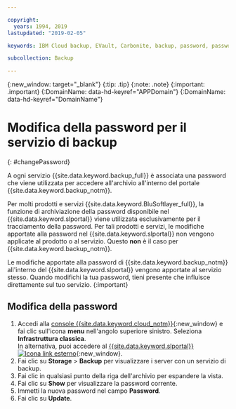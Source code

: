 ```yaml
---

copyright:
  years: 1994, 2019
lastupdated: "2019-02-05"

keywords: IBM Cloud backup, EVault, Carbonite, backup, password, password reset

subcollection: Backup

---
```

{:new_window: target="_blank"}
{:tip: .tip}
{:note: .note}
{:important: .important}
{:DomainName: data-hd-keyref="APPDomain"}
{:DomainName: data-hd-keyref="DomainName"}

# Modifica della password per il servizio di backup
{: #changePassword}

A ogni servizio {{site.data.keyword.backup_full}} è associata una password che viene utilizzata per accedere all'archivio all'interno del portale {{site.data.keyword.backup_notm}}.

Per molti prodotti e servizi {{site.data.keyword.BluSoftlayer_full}}, la funzione di archiviazione della password disponibile nel {{site.data.keyword.slportal}} viene utilizzata esclusivamente per il tracciamento della password. Per tali prodotti e servizi, le modifiche apportate alla password nel {{site.data.keyword.slportal}} non vengono applicate al prodotto o al servizio. Questo **non** è il caso per {{site.data.keyword.backup_notm}}.

Le modifiche apportate alla password di {{site.data.keyword.backup_notm}} all'interno del {{site.data.keyword.slportal}} vengono apportate al servizio stesso. Quando modifichi la tua password, tieni presente che influisce direttamente sul tuo servizio.
{:important}

## Modifica della password

1. Accedi alla [console {{site.data.keyword.cloud_notm}}](https://{DomainName}/catalog){:new_window} e fai clic sull'icona **menu** nell'angolo superiore sinistro. Seleziona **Infrastruttura classica**.<br/>
   In alternativa, puoi accedere al [{{site.data.keyword.slportal}} ![Icona link esterno](../../icons/launch-glyph.svg "Icona link esterno")](https://control.softlayer.com/){:new_window}.
2. Fai clic su **Storage** > **Backup** per visualizzare i server con un servizio di backup.
3. Fai clic in qualsiasi punto della riga dell'archivio per espandere la vista.
4. Fai clic su **Show** per visualizzare la password corrente.
5. Immetti la nuova password nel campo **Password**.
6. Fai clic su **Update**.
